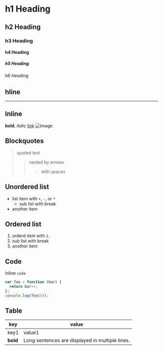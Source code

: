 # h1 Heading
## h2 Heading
### h3 Heading
#### h4 Heading
##### h5 Heading
###### h6 Heading

## hline

---

## Inline

**bold**, *italic*
[link](http://example.com)
![image](https://example.com)

## Blockquotes

> quoted text
>> nested by arrows
> > > with spaces

## Unordered list

+ list item with `+`, `-`, or `*`
  * sub list
    with break
+ another item

## Ordered list

1. orderd item with `1.`
  1. sub list
     with break
1. anothor item

## Code

Inline `code`

```js
var foo = function (bar) {
  return bar++;
};
console.log(foo(5));
```

## Table

| key  | value |
| ---- | ----------- |
| key1 | value1 |
| **bold** | Long sentences are displayed in multiple lines. |